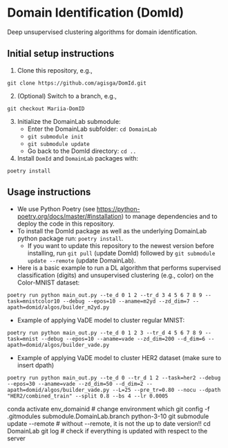 # Domain Identification (DomId)

Deep unsupervised clustering algorithms for domain identification.

## Initial setup instructions
1. Clone this repository, e.g.,
```
git clone https://github.com/agisga/DomId.git
```
2. (Optional) Switch to a branch, e.g.,
```
git checkout Mariia-DomID
```
3. Initialize the DomainLab submodule:
    - Enter the DomainLab subfolder: `cd DomainLab`
    - `git submodule init`
    - `git submodule update`
    - Go back to the DomId directory: `cd ..`
4. Install `DomId` and `DomainLab` packages with:
```
poetry install
```

## Usage instructions

- We use Python Poetry (see <https://python-poetry.org/docs/master/#installation>) to manage dependencies and to deploy the code in this repository.
- To install the DomId package as well as the underlying DomainLab python package run: `poetry install`.
    - If you want to update this repository to the newest version before installing, run `git pull` (update DomId) followed by `git submodule update --remote` (update DomainLab). 
- Here is a basic example to run a DL algorithm that performs supervised classification (digits) and unsupervised clustering (e.g., color) on the Color-MNIST dataset:
```
poetry run python main_out.py --te_d 0 1 2 --tr_d 3 4 5 6 7 8 9 --task=mnistcolor10 --debug --epos=10 --aname=m2yd --zd_dim=7 --apath=domid/algos/builder_m2yd.py
```
- Example of applying VaDE model to cluster regular MNIST:
```
poetry run python main_out.py --te_d 0 1 2 3 --tr_d 4 5 6 7 8 9 --task=mnist --debug --epos=10 --aname=vade --zd_dim=200 --d_dim=6 --apath=domid/algos/builder_vade.py
```

- Example of applying VaDE model to cluster HER2 dataset (make sure to insert dpath)
```
poetry run python main_out.py --te_d 0 --tr_d 1 2 --task=her2 --debug --epos=30 --aname=vade --zd_dim=50 --d_dim=2 --apath=domid/algos/builder_vade.py --L=25 --pre_tr=0.80 --nocu --dpath "HER2/combined_train" --split 0.8 --bs 4 --lr 0.0005
```
conda activate env_domainid   # change environment which
git config -f .gitmodules submodule.DomainLab.branch python-3-10
git submodule update --remote   # without --remote, it is not the up to date version!!
cd DomainLab
git log   # check if everything is updated with respect to the server
```
